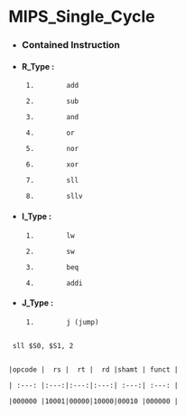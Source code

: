 # MIPS_Single_Cycle


- ###    Contained Instruction

- ####   R_Type :

       1.        add       

       2.        sub       

       3.        and      

       4.        or

       5.        nor       

       6.        xor 

       7.        sll     

       8.        sllv

- ####   I_Type :

       1.        lw

       2.        sw    

       3.        beq  

       4.        addi 

- ####   J_Type :

       1.        j (jump)


``` 

 sll $S0, $S1, 2 


|opcode |  rs |  rt |  rd |shamt | funct |

| :---: |:---:|:---:|:---:| :---:| :---: |

|000000 |10001|00000|10000|00010 |000000 |






